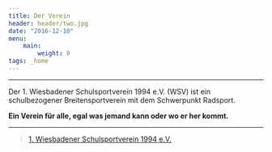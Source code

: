 ```yaml
---
title: Der Verein
header: header/two.jpg
date: "2016-12-10"
menu: 
    main:
        weight: 0
tags: _home
---
```


---

<span class="slogan">Der 1. Wiesbadener Schulsportverein 1994 e.V. (WSV) ist ein schulbezogener Breitensportverein mit dem Schwerpunkt Radsport.

<span class="slogan">**Ein Verein für alle, egal was jemand kann oder wo er her kommt.**</span>

---

<div class="fb-page" data-href="https://www.facebook.com/schulsportverein" data-tabs="timeline" data-width="500" data-small-header="true" data-adapt-container-width="true" data-hide-cover="true" data-show-facepile="false"><blockquote cite="https://www.facebook.com/schulsportverein" class="fb-xfbml-parse-ignore"><a href="https://www.facebook.com/schulsportverein">1. Wiesbadener Schulsportverein 1994 e.V.</a></blockquote></div>
